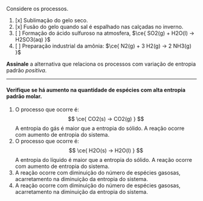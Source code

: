 Considere os processos.

1. [x] Sublimação do gelo seco.
2. [x] Fusão do gelo quando sal é espalhado nas calçadas no inverno.
3. [ ] Formação do ácido sulfuroso na atmosfera, $\ce{ SO2(g) + H2O(l) -> H2SO3(aq) }$
4. [ ] Preparação industrial da amônia: $\ce{ N2(g) + 3 H2(g) -> 2 NH3(g) }$

**Assinale** a alternativa que relaciona os processos com variação de entropia padrão *positiva*.

---

#### Verifique se há aumento na quantidade de espécies com alta entropia padrão molar.

1. O processo que ocorre é:
    $$
        \ce{ CO2(s) -> CO2(g) }
    $$
    A entropia do gás é maior que a entropia do sólido. A reação ocorre com aumento de entropia do sistema.
2. O processo que ocorre é:
    $$
        \ce{ H2O(s) -> H2O(l) }
    $$
    A entropia do líquido é maior que a entropia do sólido. A reação ocorre com aumento de entropia do sistema.
3. A reação ocorre com diminuição do número de espécies gasosas, acarretamento na diminuição da entropia do sistema.
4. A reação ocorre com diminuição do número de espécies gasosas, acarretamento na diminuição da entropia do sistema.

